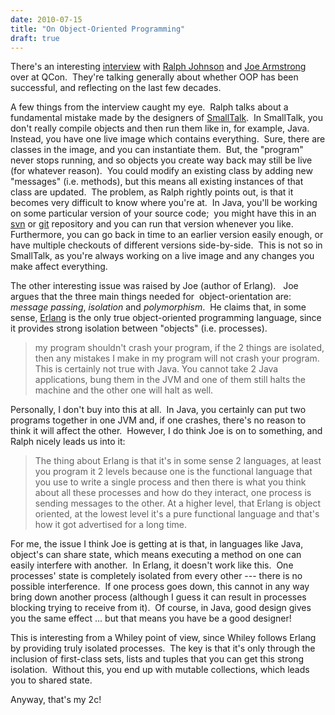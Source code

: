 ```yaml
---
date: 2010-07-15
title: "On Object-Oriented Programming"
draft: true
---
```


There's an interesting [interview](http://www.infoq.com/interviews/johnson-armstrong-oop) with [Ralph Johnson](http://wikipedia.org/wiki/Ralph_Johnson) and [Joe Armstrong](http://wikipedia.org/wiki/Joe_Armstrong_(programming)) over at QCon.  They're talking generally about whether OOP has been successful, and reflecting on the last few decades.

A few things from the interview caught my eye.  Ralph talks about a fundamental mistake made by the designers of [SmallTalk](http://wikipedia.org/wiki/SmallTalk).  In SmallTalk, you don't really compile objects and then run them like in, for example, Java.   Instead, you have one live image which contains everything.  Sure, there are classes in the image, and you can instantiate them.  But, the "program" never stops running, and so objects you create way back may still be live (for whatever reason).  You could modify an existing class by adding new "messages" (i.e. methods), but this means all existing instances of that class are updated.  The problem, as Ralph rightly points out, is that it becomes very difficult to know where you're at.  In Java, you'll be working on some particular version of your source code;  you might have this in an [svn](http://wikipedia.org/wiki/Apache_Subversion) or [git](http://wikipedia.org/wiki/git_(software)) repository and you can run that version whenever you like.  Furthermore, you can go back in time to an earlier version easily enough, or have multiple checkouts of different versions side-by-side.  This is not so in SmallTalk, as you're always working on a live image and any changes you make affect everything.

The other interesting issue was raised by Joe (author of Erlang).   Joe argues that the three main things needed for  object-orientation are: *message passing*, *isolation* and *polymorphism*.  He claims that, in some sense, [Erlang](http://wikipedia.org/wiki/Erlang_(programming_language)) is the only true object-oriented programming language, since it provides strong isolation between "objects" (i.e. processes).
> my program shouldn't crash your program, if the 2 things are isolated, then any mistakes I make in my program will not crash your program. This is certainly not true with Java. You cannot take 2 Java applications, bung them in the JVM and one of them still halts the machine and the other one will halt as well.

Personally, I don't buy into this at all.  In Java, you certainly can put two programs together in one JVM and, if one crashes, there's no reason to think it will affect the other.  However, I do think Joe is on to something, and Ralph nicely leads us into it:
> The thing about Erlang is that it's in some sense 2 languages, at least you program it 2 levels because one is the functional language that you use to write a single process and then there is what you think about all these processes and how do they interact, one process is sending messages to the other. At a higher level, that Erlang is object oriented, at the lowest level it's a pure functional language and that's how it got advertised for a long time.

For me, the issue I think Joe is getting at is that, in languages like Java, object's can share state, which means executing a method on one can easily interfere with another.  In Erlang, it doesn't work like this.  One processes' state is completely isolated from every other --- there is no possible interference.  If one process goes down, this cannot in any way bring down another process (although I guess it can result in processes blocking trying to receive from it).  Of course, in Java, good design gives you the same effect ... but that means you have be a good designer!

This is interesting from a Whiley point of view, since Whiley follows Erlang by providing truly isolated processes.  The key is that it's only through the inclusion of first-class sets, lists and tuples that you can get this strong isolation.  Without this, you end up with mutable collections, which leads you to shared state.

Anyway, that's my 2c!